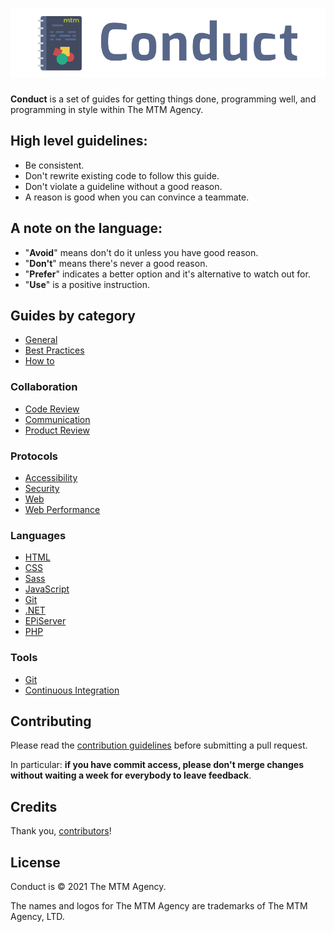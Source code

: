 # ![Conduct](./conduct-cover.png)

**Conduct** is a set of guides for getting things done, programming well, and programming in style within The MTM Agency.

## High level guidelines:

- Be consistent.
- Don't rewrite existing code to follow this guide.
- Don't violate a guideline without a good reason.
- A reason is good when you can convince a teammate.

## A note on the language:

- "**Avoid**" means don't do it unless you have good reason.
- "**Don't**" means there's never a good reason.
- "**Prefer**" indicates a better option and it's alternative to watch out for.
- "**Use**" is a positive instruction.

## Guides by category

- [General](./general)
- [Best Practices](./best-practices)
- [How to](./how-to)

### Collaboration

- [Code Review](./code-review)
- [Communication](./communication)
- [Product Review](./product-review)

### Protocols

- [Accessibility](./accessibility)
- [Security](./security)
- [Web](./web)
- [Web Performance](./web-performance)

### Languages

- [HTML](./html)
- [CSS](./css)
- [Sass](./sass)
- [JavaScript](./javascript)
- [Git](./git)
- [.NET](./net)
- [EPiServer](./episerver)
- [PHP](./php)

### Tools

- [Git](./git)
- [Continuous Integration](./continuous-integration)

## Contributing

Please read the [contribution guidelines] before submitting a pull request.

In particular: **if you have commit access, please don't merge changes without
waiting a week for everybody to leave feedback**.

[contribution guidelines]: ./CONTRIBUTING.md

## Credits

Thank you, [contributors](https://github.com/merchanttech/mtm-conduct/graphs/contributors)!

## License

Conduct is © 2021 The MTM Agency.

The names and logos for The MTM Agency are trademarks of The MTM Agency, LTD.
